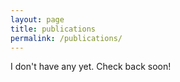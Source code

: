 ```yaml
---
layout: page
title: publications
permalink: /publications/
---
```


I don't have any yet. Check back soon!
